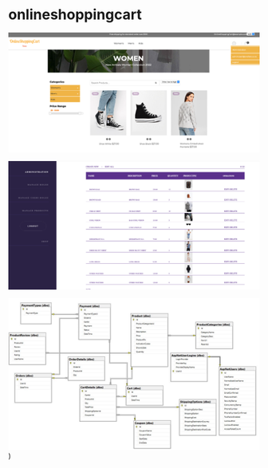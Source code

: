 # onlineshoppingcart 

![This is an image](https://github.com/MadhanKAMALAKANNAN/onlineshoppingcart/blob/main/onlineShoppingCart.png)









![This is an image](https://github.com/MadhanKAMALAKANNAN/onlineshoppingcart/blob/main/onlinshoppingCartAdmin.png)









![This is an image](https://github.com/MadhanKAMALAKANNAN/onlineshoppingcart/blob/main/wwwroot/images/OnlineShoppingCart_SQL_ERD.JPG))

